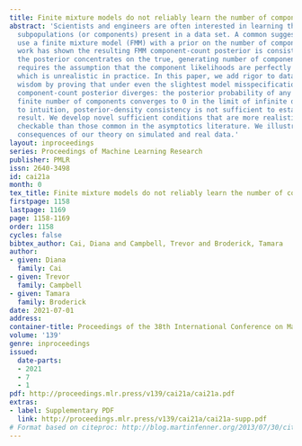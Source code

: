 ```yaml
---
title: Finite mixture models do not reliably learn the number of components
abstract: 'Scientists and engineers are often interested in learning the number of
  subpopulations (or components) present in a data set. A common suggestion is to
  use a finite mixture model (FMM) with a prior on the number of components. Past
  work has shown the resulting FMM component-count posterior is consistent; that is,
  the posterior concentrates on the true, generating number of components. But consistency
  requires the assumption that the component likelihoods are perfectly specified,
  which is unrealistic in practice. In this paper, we add rigor to data-analysis folk
  wisdom by proving that under even the slightest model misspecification, the FMM
  component-count posterior diverges: the posterior probability of any particular
  finite number of components converges to 0 in the limit of infinite data. Contrary
  to intuition, posterior-density consistency is not sufficient to establish this
  result. We develop novel sufficient conditions that are more realistic and easily
  checkable than those common in the asymptotics literature. We illustrate practical
  consequences of our theory on simulated and real data.'
layout: inproceedings
series: Proceedings of Machine Learning Research
publisher: PMLR
issn: 2640-3498
id: cai21a
month: 0
tex_title: Finite mixture models do not reliably learn the number of components
firstpage: 1158
lastpage: 1169
page: 1158-1169
order: 1158
cycles: false
bibtex_author: Cai, Diana and Campbell, Trevor and Broderick, Tamara
author:
- given: Diana
  family: Cai
- given: Trevor
  family: Campbell
- given: Tamara
  family: Broderick
date: 2021-07-01
address:
container-title: Proceedings of the 38th International Conference on Machine Learning
volume: '139'
genre: inproceedings
issued:
  date-parts:
  - 2021
  - 7
  - 1
pdf: http://proceedings.mlr.press/v139/cai21a/cai21a.pdf
extras:
- label: Supplementary PDF
  link: http://proceedings.mlr.press/v139/cai21a/cai21a-supp.pdf
# Format based on citeproc: http://blog.martinfenner.org/2013/07/30/citeproc-yaml-for-bibliographies/
---
```


